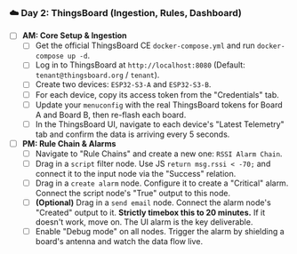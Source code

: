 ### ☁️ Day 2: ThingsBoard (Ingestion, Rules, Dashboard)
*   [ ] **AM: Core Setup & Ingestion**
    *   [ ] Get the official ThingsBoard CE `docker-compose.yml` and run `docker-compose up -d`.
    *   [ ] Log in to ThingsBoard at `http://localhost:8080` (Default: `tenant@thingsboard.org` / `tenant`).
    *   [ ] Create two devices: `ESP32-S3-A` and `ESP32-S3-B`.
    *   [ ] For each device, copy its access token from the "Credentials" tab.
    *   [ ] Update your `menuconfig` with the real ThingsBoard tokens for Board A and Board B, then re-flash each board.
    *   [ ] In the ThingsBoard UI, navigate to each device's "Latest Telemetry" tab and confirm the data is arriving every 5 seconds.
*   [ ] **PM: Rule Chain & Alarms**
    *   [ ] Navigate to "Rule Chains" and create a new one: `RSSI Alarm Chain`.
    *   [ ] Drag in a `script` filter node. Use JS `return msg.rssi < -70;` and connect it to the input node via the "Success" relation.
    *   [ ] Drag in a `create alarm` node. Configure it to create a "Critical" alarm. Connect the script node's "True" output to this node.
    *   [ ] **(Optional)** Drag in a `send email` node. Connect the alarm node's "Created" output to it. **Strictly timebox this to 20 minutes.** If it doesn't work, move on. The UI alarm is the key deliverable.
    *   [ ] Enable "Debug mode" on all nodes. Trigger the alarm by shielding a board's antenna and watch the data flow live.

